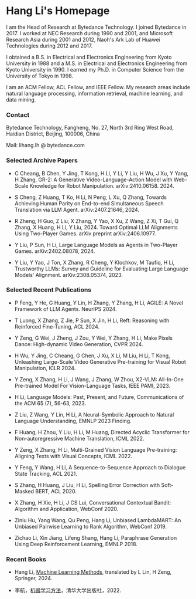 # Hang Li's Homepage

I am the Head of Research at Bytedance Technology. I joined Bytedance in 2017.  I worked at NEC Research during 1990 and 2001, and Microsoft Research Asia during 2001 and 2012, Naoh's Ark Lab of Huawei Technologies during 2012 and 2017.

I obtained a B.S. in Electrical and Electronics Engineering from Kyoto University in 1988 and a M.S. in Electrical and Electronics Engineering from Kyoto University in 1990. I earned my Ph.D. in Computer Science from the University of Tokyo in 1998.

I am an ACM Fellow, ACL Fellow, and IEEE Fellow. My research areas include natural language processing, information retrieval, machine learning, and data mining.

### Contact

Bytedance Technology,
Fangheng,  No. 27,  North 3rd Ring West Road, Haidian District, Beijing, 100006, China

Mail: lihang.lh @ bytedance.com

### Selected Archive Papers

* C Cheang, B Chen, Y Jing, T Kong, H Li, Y Li, Y Liu, H Wu, J Xu, Y Yang, H Zhang, GR-2: A Generative Video-Language-Action Model with Web-Scale Knowledge for Robot Manipulation. arXiv:2410.06158. 2024.

* S Cheng, Z Huang, T Ko, H Li, N Peng, L Xu, Q Zhang, Towards Achieving Human Parity on End-to-end Simultaneous Speech Translation via LLM Agent. arXiv:2407.21646, 2024.

* R Zheng, H Guo, Z Liu, X Zhang, Y Yao, X Xu, Z Wang, Z Xi, T Gui, Q Zhang, X Huang, H Li, Y Liu, 2024. Toward Optimal LLM Alignments Using Two-Player Games. arXiv preprint arXiv:2406.10977.
  
* Y Liu, P Sun, H Li, Large Language Models as Agents in Two-Player Games. arXiv:2402.08078, 2024.

* Y Liu, Y Yao, J Ton, X Zhang, R Cheng, Y Klochkov, M Taufiq, H Li, Trustworthy LLMs: Survey and Guideline for Evaluating Large Language Models' Alignment. arXiv:2308.05374, 2023.
 
### Selected Recent Publications

* P Feng, Y He, G Huang, Y Lin, H Zhang, Y Zhang, H Li, AGILE: A Novel Framework of LLM Agents. NeurIPS 2024.

* T Luong, X Zhang, Z Jie, P Sun, X Jin, H Li, Reft: Reasoning with Reinforced Fine-Tuning, ACL 2024.

* Y Zeng, G Wei, J Zheng, J Zou, Y Wei, Y Zhang, H Li, Make Pixels Dance: High-dynamic Video Generation, CVPR 2024.

* H Wu, Y Jing, C Cheang, G Chen, J Xu, X Li, M Liu, H Li, T Kong, Unleashing Large-Scale Video Generative Pre-training for Visual Robot Manipulation, ICLR 2024.

* Y Zeng, X Zhang, H Li, J Wang, J Zhang, W Zhou,  X2-VLM: All-In-One Pre-trained Model For Vision-Language Tasks, IEEE PAMI, 2023.

* H Li, Language Models: Past, Present, and Future, Communications of the ACM 65 (7), 56-63, 2023.

* Z Liu, Z Wang, Y Lin, H Li, A Neural-Symbolic Approach to Natural Language Understanding, EMNLP 2023 Finding.
  
* F Huang, H Zhou, Y Liu, H Li, M Huang, Directed Acyclic Transformer for Non-autoregressive Machine Translation, ICML 2022.

* Y Zeng, X Zhang, H Li, Multi-Grained Vision Language Pre-training: Aligning Texts with Visual Concepts, ICML 2022.

* Y Feng, Y Wang, H Li, A Sequence-to-Sequence Approach to Dialogue State Tracking, ACL 2021.

* S Zhang, H Huang, J Liu, H Li, Spelling Error Correction with Soft-Masked BERT, ACL 2020.

* X Zhang, H Xie, H Li, J CS Lui, Conversational Contextual Bandit: Algorithm and Application, WebConf 2020.

* Ziniu Hu, Yang Wang, Qu Peng, Hang Li, Unbiased LambdaMART: An Unbiased Pairwise Learning to Rank Algorithm, WebConf 2019. 

* Zichao Li, Xin Jiang, Lifeng Shang, Hang Li, Paraphrase Generation Using Deep Reinforcement Learning, EMNLP 2018.

### Recent Books

* Hang Li, [Machine Learning Methods](https://link.springer.com/book/10.1007/978-981-99-3917-6), translated by L Lin, H Zeng, Springer, 2024.
  
* 李航，[机器学习方法](http://www.tup.tsinghua.edu.cn/Wap/tsxqy.aspx?id=09353201)，清华大学出版社，2022.
